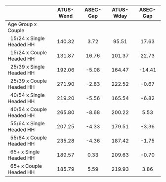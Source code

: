 
|                      |    ATUS-Wend |     ASEC-Gap |    ATUS-Wday |     ASEC-Gap |
| -------------------- | :----------: | :----------: | :----------: | :----------: |
| Age Group x Couple   |              |              |              |              |
| &nbsp;&nbsp;15/24 x Single Headed HH |       140.32 |         3.72 |        95.51 |        17.63 |
| &nbsp;&nbsp;15/24 x Couple Headed HH |       131.87 |        16.76 |       101.37 |        22.73 |
| &nbsp;&nbsp;25/39 x Single Headed HH |       192.06 |        -5.08 |       164.47 |       -14.41 |
| &nbsp;&nbsp;25/39 x Couple Headed HH |       271.90 |        -2.83 |       222.52 |        -0.67 |
| &nbsp;&nbsp;40/54 x Single Headed HH |       219.20 |        -5.56 |       165.54 |        -6.82 |
| &nbsp;&nbsp;40/54 x Couple Headed HH |       265.80 |        -8.68 |       200.22 |         5.53 |
| &nbsp;&nbsp;55/64 x Single Headed HH |       207.25 |        -4.33 |       179.51 |        -3.36 |
| &nbsp;&nbsp;55/64 x Couple Headed HH |       235.28 |        -4.36 |       187.42 |        -1.75 |
| &nbsp;&nbsp;65+ x Single Headed HH |       189.57 |         0.33 |       209.63 |        -0.70 |
| &nbsp;&nbsp;65+ x Couple Headed HH |       185.79 |         5.59 |       219.93 |         3.86 |

